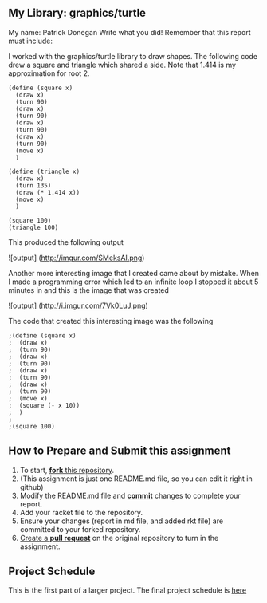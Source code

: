 

## My Library: graphics/turtle
My name: Patrick Donegan
Write what you did!
Remember that this report must include:

I worked with the graphics/turtle library to draw shapes.
The following code drew a square and triangle which shared a side.
Note that 1.414 is my approximation for root 2.
```
(define (square x)
  (draw x)
  (turn 90)
  (draw x)
  (turn 90)
  (draw x)
  (turn 90)
  (draw x)
  (turn 90)
  (move x)
  )

(define (triangle x)
  (draw x)
  (turn 135)
  (draw (* 1.414 x))
  (move x)
  )

(square 100)
(triangle 100)

```
This produced the following output



![output]
(http://imgur.com/SMeksAI.png)

Another more interesting image that I created came about by mistake.
When I made a programming error which led to an infinite loop I stopped it
about 5 minutes in and this is the image that was created



![output]
(http://i.imgur.com/7Vk0LuJ.png)

The code that created this interesting image was the following

```
;(define (square x)
;  (draw x)
;  (turn 90)
;  (draw x)
;  (turn 90)
;  (draw x)
;  (turn 90)
;  (draw x)
;  (turn 90)
;  (move x)
;  (square (- x 10))
;  )
;
;(square 100)
```

## How to Prepare and Submit this assignment

1. To start, [**fork** this repository][forking]. 
  2. (This assignment is just one README.md file, so you can edit it right in github)
1. Modify the README.md file and [**commit**][ref-commit] changes to complete your report.
1. Add your racket file to the repository. 
1. Ensure your changes (report in md file, and added rkt file) are committed to your forked repository.
1. [Create a **pull request**][pull-request] on the original repository to turn in the assignment.

## Project Schedule
This is the first part of a larger project. The final project schedule is [here][schedule]

<!-- Links -->
[schedule]: https://github.com/oplS16projects/FP-Schedule
[markdown]: https://help.github.com/articles/markdown-basics/
[forking]: https://guides.github.com/activities/forking/
[ref-clone]: http://gitref.org/creating/#clone
[ref-commit]: http://gitref.org/basic/#commit
[ref-push]: http://gitref.org/remotes/#push
[pull-request]: https://help.github.com/articles/creating-a-pull-request
